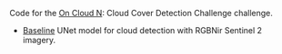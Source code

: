 Code for the [On Cloud N](https://www.drivendata.org/competitions/83/cloud-cover/): Cloud Cover Detection Challenge challenge.

- [Baseline](./baseline.ipynb) UNet model for cloud detection with RGBNir Sentinel 2 imagery.
